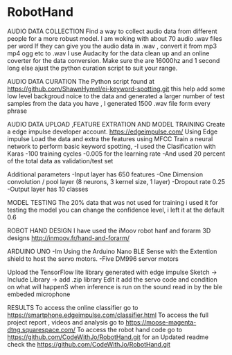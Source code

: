# RobotHand
AUDIO DATA COLLECTION
  Find a way to collect audio data from different people for a more robust model. I am woking with about 70 audio .wav files per word
  If they can give you the audio data in .wav , convert it from mp3 mp4 ogg etc to .wav
  I use Audacity for the data clean up and an online coverter for the data conversion.
  Make sure the are 16000hz and 1 second long else ajust the python curation script to suit your range.

AUDIO DATA CURATION
  The Python script found at 
  https://github.com/ShawnHymel/ei-keyword-spotting.git
  this help add some low level backgroud noice to the data and generated a larger number of test samples from the data you have , 
  I generated 1500 .wav file form every phrase
  
AUDIO DATA UPLOAD ,FEATURE EXTRATION AND  MODEL TRAINING 
  Create a edge impulse developer account.
  https://edgeimpulse.com/
  Using Edge impulse
  Load the data and extra the features using MFCC
  Train a neural network to perform basic keyword spotting, 
    -I used the  Clasification with Karas
    -100 training cycles 
    -0.005 for the learning rate
    -And used 20 percent of the total data as validation/test set 
   
  Additional parameters
     -Input layer has 650 features
     -One Dimension  convolution / pool layer (8 neurons, 3 kernel size, 1 layer)
     -Dropout rate 0.25
     -Output layer has 10 classes
       
MODEL TESTING 
The 20% data that was not used for training i used it for testing the model
you can change the confidence level, i left it at the default 0.6


ROBOT HAND DESIGN
I have used the iMoov robot hanf and forarm 3D designs 
http://inmoov.fr/hand-and-forarm/

ARDUINO UNO
-Im Using the Arduino Nano BLE Sense with the Extention shield to host the servo motors.
-Five DM996 servor motors

Upload the TensorFlow lite library generated with edge impulse 
Sketch -> Include Library -> add .zip library
Edit it add the servo code and condition on what will happenS when inference is run on the sound read in by the ble embeded microphone

RESULTS 
To access the online classifier go to https://smartphone.edgeimpulse.com/classifier.html
To access the full project report , videos and analysis go to https://moose-magenta-dtng.squarespace.com/
To access the robot hand code go to https://github.com/CodeWithJo/RobotHand.git
for an Updated readme check the https://github.com/CodeWithJo/RobotHand.git
